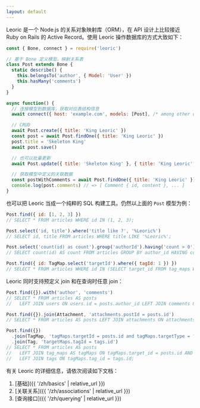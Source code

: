 ```yaml
---
layout: default
---
```


Leoric 是一个 Node.js 的关系对象映射库（ORM），在 API 设计上比较接近 Ruby on Rails 的 Active Record。使用 Leoric 操作数据库的方式大致如下：

```js
const { Bone, connect } = require('leoric')

// 基于 Bone 定义模型，映射关系表
class Post extends Bone {
  static describe() {
    this.belongsTo('author', { Model: 'User' })
    this.hasMany('comments')
  }
}

async function() {
  // 连接模型到数据库，获取对应表结构信息
  await connect({ host: 'example.com', models: [Post], /* among other options */ })

  // CRUD
  await Post.create({ title: 'King Leoric' })
  const post = await Post.findOne({ title: 'King Leoric' })
  post.title = 'Skeleton King'
  await post.save()

  // 也可以批量更新
  await Post.update({ title: 'Skeleton King' }, { title: 'King Leoric' })

  // 获取模型中定义的关联数据
  const postWithComments = await Post.findOne({ title: 'King Leoric' }).with('comments')
  console.log(post.comments) // => [ Comment { id, content }, ... ]
}
```

也可以把 Leoric 当成一个纯粹的 SQL 构建工具。仍然以上面的 `Post` 模型为例：

```js
Post.find({ id: [1, 2, 3] })
// SELECT * FROM articles WHERE id IN (1, 2, 3);

Post.select('id, title').where('title like ?', '%Leoric%')
// SELECT id, title FROM articles WHERE title LIKE '%Leoric%';

Post.select('count(id) as count').group('authorId').having('count > 0').order('count', 'desc')
// SELECT count(id) AS count FROM articles GROUP BY author_id HAVING count > 0 ORDER BY count DESC;

Post.find({ id: TagMap.select('targetId').where({ tagId: 1 }) })
// SELECT * FROM articles WHERE id IN (SELECT target_id FROM tag_maps WHERE tag_id = 1);
```

Leoric 同时支持预定义 join 和在查询时任意 join：

```js
Post.find({}).with('author', 'comments')
// SELECT * FROM articles AS posts
//   LEFT JOIN users ON users.id = posts.author_id LEFT JOIN comments ON comments.post_id = articles.id;

Post.find({}).join(Attachment, 'attachments.postId = posts.id')
// SELECT * FROM articles AS posts LEFT JOIN attachments ON attachments.post_id = posts.id;

Post.find({})
  .join(TagMap, 'tagMaps.targetId = posts.id and tagMaps.targetType = ?', 0)
  .join(Tag, 'targetMaps.tagId = tags.id')
// SELECT * FROM articles AS posts
//   LEFT JOIN tag_maps AS tagMaps ON tagMaps.target_id = posts.id AND tag_maps.target_type = 0
//   LEFT JOIN tags ON tagMaps.tag_id = tags.id;
```

有关 Leoric 的详细信息，请依次阅读如下文档：

1. [基础]({{ '/zh/basics' | relative_url }})
2. [关联关系]({{ '/zh/associations' | relative_url }})
3. [查询接口]({{ '/zh/querying' | relative_url }})
